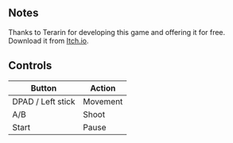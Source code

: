 ## Notes

Thanks to Terarin for developing this game and offering it for free. Download it from [Itch.io](https://terarin.itch.io/imagestriker2).

## Controls

| Button | Action |
|--|--| 
|DPAD / Left stick|Movement|
|A/B|Shoot|
|Start|Pause|



